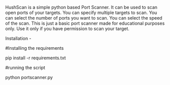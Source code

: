 HushScan is a simple python based Port Scanner.
It can be used to scan open ports of your targets.
You can specify multiple targets to scan.
You can select the number of ports you want to scan.
You can select the speed of the scan.
This is just a basic port scanner made for educational purposes only.
Use it only if you have permission to scan your target.

Installation - 

#Installing the requirements

pip install -r requirements.txt


#running the script

python portscanner.py
